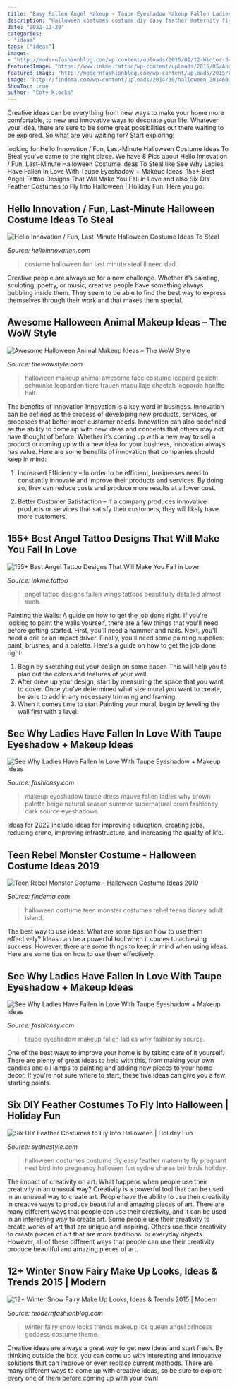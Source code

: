 ```yaml
---
title: "Easy Fallen Angel Makeup ~ Taupe Eyeshadow Makeup Fallen Ladies Why Fashionsy Source"
description: "Halloween costumes costume diy easy feather maternity fly pregnant nest bird into pregnancy hallowen fun sydne shares brit birds holiday"
date: "2022-12-28"
categories:
- "ideas"
tags: ["ideas"]
images:
- "http://modernfashionblog.com/wp-content/uploads/2015/01/12-Winter-Snow-Fairy-Make-Up-Looks-Ideas-Trends-2015-9.jpg"
featuredImage: "https://www.inkme.tattoo/wp-content/uploads/2016/05/Angel-tattoo-designs-and-ideas26.jpg"
featured_image: "http://modernfashionblog.com/wp-content/uploads/2015/01/12-Winter-Snow-Fairy-Make-Up-Looks-Ideas-Trends-2015-9.jpg"
image: "http://findema.com/wp-content/uploads/2014/10/halloween_20146014.jpg"
ShowToc: true
author: "Coty Klocko"
---
```



Creative ideas can be everything from new ways to make your home more comfortable, to new and innovative ways to decorate your life. Whatever your idea, there are sure to be some great possibilities out there waiting to be explored. So what are you waiting for? Start exploring!

	

		
looking for Hello Innovation / Fun, Last-Minute Halloween Costume Ideas To Steal you've came to the right place. We have 8 Pics about Hello Innovation / Fun, Last-Minute Halloween Costume Ideas To Steal like See Why Ladies Have Fallen In Love With Taupe Eyeshadow + Makeup Ideas, 155+ Best Angel Tattoo Designs That Will Make You Fall in Love and also Six DIY Feather Costumes to Fly Into Halloween | Holiday Fun. Here you go:
		
    
## Hello Innovation / Fun, Last-Minute Halloween Costume Ideas To Steal

<img loading=lazy src="http://www.helloinnovation.com/wp-content/uploads/2014/10/nN4sRfi.jpg" onerror="this.onerror=null;this.src='https://tse4.mm.bing.net/th?id=OIP._hgr7DKEWF2WgbvC3-2q-QHaLH&amp;pid=15.1';" alt="Hello Innovation / Fun, Last-Minute Halloween Costume Ideas To Steal">

_Source: helloinnovation.com_

>costume halloween fun last minute steal ll need dad. 

	

Creative people are always up for a new challenge. Whether it’s painting, sculpting, poetry, or music, creative people have something always bubbling inside them. They seem to be able to find the best way to express themselves through their work and that makes them special.

    
## Awesome Halloween Animal Makeup Ideas – The WoW Style

<img loading=lazy src="http://thewowstyle.com/wp-content/uploads/2016/06/Animal-Halloween-Face-Makeup.jpg" onerror="this.onerror=null;this.src='https://tse3.mm.bing.net/th?id=OIP.EKZGj5AUmDHF2860piziWgHaLE&amp;pid=15.1';" alt="Awesome Halloween Animal Makeup Ideas – The WoW Style">

_Source: thewowstyle.com_

>halloween makeup animal awesome face costume leopard gesicht schminke leoparden tiere frauen maquillaje cheetah leopardo haelfte half. 

	

The benefits of innovation
Innovation is a key word in business. Innovation can be defined as the process of developing new products, services, or processes that better meet customer needs. Innovation can also bedefined as the ability to come up with new ideas and concepts that others may not have thought of before. Whether it’s coming up with a new way to sell a product or coming up with a new idea for your business, innovation always has value. Here are some benefits of innovation that companies should keep in mind: 
1) Increased Efficiency – In order to be efficient, businesses need to constantly innovate and improve their products and services. By doing so, they can reduce costs and produce more results at a lower cost. 

2) Better Customer Satisfaction – If a company produces innovative products or services that satisfy their customers, they will likely have more customers.

    
## 155+ Best Angel Tattoo Designs That Will Make You Fall In Love

<img loading=lazy src="https://www.inkme.tattoo/wp-content/uploads/2016/05/Angel-tattoo-designs-and-ideas26.jpg" onerror="this.onerror=null;this.src='https://tse3.mm.bing.net/th?id=OIP.2AaWMTXWHa853D3625uGgwHaKi&amp;pid=15.1';" alt="155+ Best Angel Tattoo Designs That Will Make You Fall in Love">

_Source: inkme.tattoo_

>angel tattoo designs fallen wings tattoos beautifully detailed almost such. 

	

Painting the Walls: A guide on how to get the job done right.
If you're looking to paint the walls yourself, there are a few things that you'll need before getting started. First, you'll need a hammer and nails. Next, you'll need a drill or an impact driver. Finally, you'll need some painting supplies: paint, brushes, and a palette. Here's a guide on how to get the job done right: 
1) Begin by sketching out your design on some paper. This will help you to plan out the colors and features of your wall. 
2) After drew up your design, start by measuring the space that you want to cover. Once you've determined what size mural you want to create, be sure to add in any necessary trimming and framing. 
3) When it comes time to start Painting your mural, begin by leveling the wall first with a level.

    
## See Why Ladies Have Fallen In Love With Taupe Eyeshadow + Makeup Ideas

<img loading=lazy src="http://fashionsy.com/wp-content/uploads/2017/04/taupe-eyeshadow-8.jpg" onerror="this.onerror=null;this.src='https://tse2.mm.bing.net/th?id=OIP.jWPHfw-Pduqi_mAsHj-ZOgHaHa&amp;pid=15.1';" alt="See Why Ladies Have Fallen In Love With Taupe Eyeshadow + Makeup Ideas">

_Source: fashionsy.com_

>makeup eyeshadow taupe dress mauve fallen ladies why brown palette beige natural season summer supernatural prom fashionsy dark source eyeshadows. 

	

Ideas for 2022 include ideas for improving education, creating jobs, reducing crime, improving infrastructure, and increasing the quality of life.

    
## Teen Rebel Monster Costume - Halloween Costume Ideas 2019

<img loading=lazy src="http://findema.com/wp-content/uploads/2014/10/halloween_20146014.jpg" onerror="this.onerror=null;this.src='https://tse3.mm.bing.net/th?id=OIP.8Xas301NA3P4LMk7jUaGSQHaKl&amp;pid=15.1';" alt="Teen Rebel Monster Costume - Halloween Costume Ideas 2019">

_Source: findema.com_

>halloween costume teen monster costumes rebel teens disney adult island. 

	

The best way to use ideas: What are some tips on how to use them effectively?
Ideas can be a powerful tool when it comes to achieving success. However, there are some things to keep in mind when using ideas. Here are some tips on how to use them effectively.

    
## See Why Ladies Have Fallen In Love With Taupe Eyeshadow + Makeup Ideas

<img loading=lazy src="http://fashionsy.com/wp-content/uploads/2017/04/taupe-eyeshadow-9.jpg" onerror="this.onerror=null;this.src='https://tse4.mm.bing.net/th?id=OIP.1ZhcfQsnB1P49s0fsqnJ_gHaHY&amp;pid=15.1';" alt="See Why Ladies Have Fallen In Love With Taupe Eyeshadow + Makeup Ideas">

_Source: fashionsy.com_

>taupe eyeshadow makeup fallen ladies why fashionsy source. 

	

One of the best ways to improve your home is by taking care of it yourself. There are plenty of great ideas to help with this, from making your own candles and oil lamps to painting and adding new pieces to your home decor. If you're not sure where to start, these five ideas can give you a few starting points.

    
## Six DIY Feather Costumes To Fly Into Halloween | Holiday Fun

<img loading=lazy src="https://2uwp1y1r9uts30evdq34yeb1-wpengine.netdna-ssl.com/wp-content/uploads/2017/10/Sydne-Style-shares-diy-halloween-costume-ideas-for-moms.jpg" onerror="this.onerror=null;this.src='https://tse2.mm.bing.net/th?id=OIP.CCwxTInx8BrejZ_24kV4WQHaKE&amp;pid=15.1';" alt="Six DIY Feather Costumes to Fly Into Halloween | Holiday Fun">

_Source: sydnestyle.com_

>halloween costumes costume diy easy feather maternity fly pregnant nest bird into pregnancy hallowen fun sydne shares brit birds holiday. 

	

The impact of creativity on art: What happens when people use their creativity in an unusual way?
Creativity is a powerful tool that can be used in an unusual way to create art. People have the ability to use their creativity in creative ways to produce beautiful and amazing pieces of art. There are many different ways that people can use their creativity, and it can be used in an interesting way to create art. Some people use their creativity to create works of art that are unique and inspiring. Others use their creativity to create pieces of art that are more traditional or everyday objects. However, all of these different ways that people can use their creativity produce beautiful and amazing pieces of art.

    
## 12+ Winter Snow Fairy Make Up Looks, Ideas &amp; Trends 2015 | Modern

<img loading=lazy src="http://modernfashionblog.com/wp-content/uploads/2015/01/12-Winter-Snow-Fairy-Make-Up-Looks-Ideas-Trends-2015-9.jpg" onerror="this.onerror=null;this.src='https://tse1.mm.bing.net/th?id=OIP.79Xgr4fO_k9b39VcU9p7pgHaLH&amp;pid=15.1';" alt="12+ Winter Snow Fairy Make Up Looks, Ideas &amp; Trends 2015 | Modern">

_Source: modernfashionblog.com_

>winter fairy snow looks trends makeup ice queen angel princess goddess costume theme. 

	

Creative ideas are always a great way to get new ideas and start fresh. By thinking outside the box, you can come up with interesting and innovative solutions that can improve or even replace current methods. There are many different ways to come up with creative ideas, so be sure to explore every one of them before coming up with your own!

